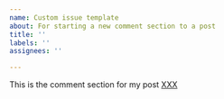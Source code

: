 ```yaml
---
name: Custom issue template
about: For starting a new comment section to a post
title: ''
labels: ''
assignees: ''

---
```


This is the comment section for my post [XXX](XXX)
